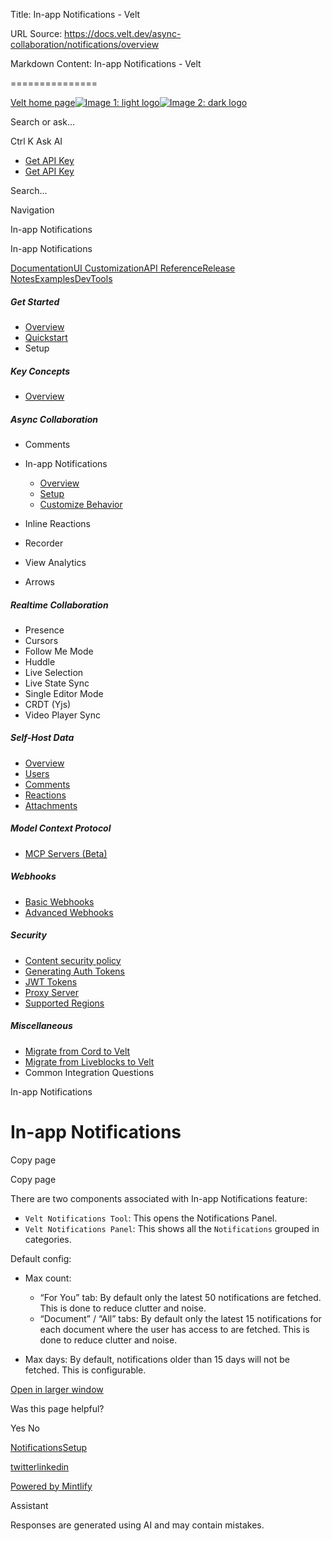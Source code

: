 Title: In-app Notifications - Velt

URL Source: https://docs.velt.dev/async-collaboration/notifications/overview

Markdown Content:
In-app Notifications - Velt

===============

[Velt home page![Image 1: light logo](https://mintlify.s3.us-west-1.amazonaws.com/velt/velt-logo-big-light.png)![Image 2: dark logo](https://mintlify.s3.us-west-1.amazonaws.com/velt/velt-logo-big.png)](https://docs.velt.dev/)

Search or ask...

Ctrl K Ask AI

*   [Get API Key](https://console.velt.dev/)
*   [Get API Key](https://console.velt.dev/)

Search...

Navigation

In-app Notifications

In-app Notifications

[Documentation](https://docs.velt.dev/get-started/overview)[UI Customization](https://docs.velt.dev/ui-customization/overview)[API Reference](https://docs.velt.dev/api-reference/rest-apis/v2/organizations/add-organizations)[Release Notes](https://docs.velt.dev/release-notes/version-4/upgrade-guide)[Examples](https://velt.dev/examples)[DevTools](https://velt.dev/devtools)

##### Get Started

*   [Overview](https://docs.velt.dev/get-started/overview)
*   [Quickstart](https://docs.velt.dev/get-started/quickstart)
*   Setup  

##### Key Concepts

*   [Overview](https://docs.velt.dev/key-concepts/overview)

##### Async Collaboration

*   Comments  
*   In-app Notifications  
    *   [Overview](https://docs.velt.dev/async-collaboration/notifications/overview)
    *   [Setup](https://docs.velt.dev/async-collaboration/notifications/setup)
    *   [Customize Behavior](https://docs.velt.dev/async-collaboration/notifications/customize-behavior)

*   Inline Reactions  
*   Recorder  
*   View Analytics  
*   Arrows  

##### Realtime Collaboration

*   Presence  
*   Cursors  
*   Follow Me Mode  
*   Huddle  
*   Live Selection  
*   Live State Sync  
*   Single Editor Mode  
*   CRDT (Yjs)  
*   Video Player Sync  

##### Self-Host Data

*   [Overview](https://docs.velt.dev/self-host-data/overview)
*   [Users](https://docs.velt.dev/self-host-data/users)
*   [Comments](https://docs.velt.dev/self-host-data/comments)
*   [Reactions](https://docs.velt.dev/self-host-data/reactions)
*   [Attachments](https://docs.velt.dev/self-host-data/attachments)

##### Model Context Protocol

*   [MCP Servers (Beta)](https://docs.velt.dev/mcp/mcp)

##### Webhooks

*   [Basic Webhooks](https://docs.velt.dev/webhooks/basic)
*   [Advanced Webhooks](https://docs.velt.dev/webhooks/advanced)

##### Security

*   [Content security policy](https://docs.velt.dev/security/content-security-policy)
*   [Generating Auth Tokens](https://docs.velt.dev/security/auth-tokens)
*   [JWT Tokens](https://docs.velt.dev/security/jwt-tokens)
*   [Proxy Server](https://docs.velt.dev/security/proxy-server)
*   [Supported Regions](https://docs.velt.dev/security/supported-regions)

##### Miscellaneous

*   [Migrate from Cord to Velt](https://docs.velt.dev/migration/migrate-from-cord-to-velt)
*   [Migrate from Liveblocks to Velt](https://docs.velt.dev/migration/migrate-from-liveblocks-to-velt)
*   Common Integration Questions  

In-app Notifications

In-app Notifications
====================

Copy page

Copy page

There are two components associated with In-app Notifications feature:
*   `Velt Notifications Tool`: This opens the Notifications Panel.
*   `Velt Notifications Panel`: This shows all the `Notifications` grouped in categories.

Default config:
*   Max count: 
    *   “For You” tab: By default only the latest 50 notifications are fetched. This is done to reduce clutter and noise.
    *   “Document” / “All” tabs: By default only the latest 15 notifications for each document where the user has access to are fetched. This is done to reduce clutter and noise.

*   Max days: By default, notifications older than 15 days will not be fetched. This is configurable.

[Open in larger window](https://landing-page-demo-velt.vercel.app/?feature=notifications)

Was this page helpful?

Yes No

[Notifications](https://docs.velt.dev/async-collaboration/comments/notifications)[Setup](https://docs.velt.dev/async-collaboration/notifications/setup)

[twitter](https://twitter.com/veltjs)[linkedin](https://www.linkedin.com/company/veltjs)

[Powered by Mintlify](https://mintlify.com/preview-request?utm_campaign=poweredBy&utm_medium=referral&utm_source=velt)

Assistant

Responses are generated using AI and may contain mistakes.
